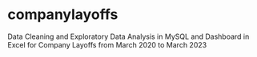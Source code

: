 # companylayoffs
Data Cleaning and Exploratory Data Analysis in MySQL and Dashboard in Excel for Company Layoffs from March 2020 to March 2023
